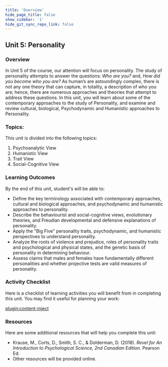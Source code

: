```yaml
---
title: 'Overview'
hide_page_title: false
show_sidebar: '1'
hide_git_sync_repo_link: false
---
```


## **Unit 5: Personality**

### Overview

In Unit 5 of the course, our attention will focus on personality. The study of personality attempts to answer the questions: *Who are you?* and, *How did you become who you are?* As human’s are astoundingly complex, there is not any one theory that can capture, in totality, a description of who you are; hence, there are numerous approaches and theories that attempt to address these questions. In this unit, you will learn about some of the contemporary approaches to the study of Personality, and examine and review cultural, biological, Psychodynamic and Humanistic approaches to Personality.

### Topics:

This unit is divided into the following topics:

 1. Psychoanalytic View
 2. Humanistic View
 3. Trait View
 4. Social-Cognitive View 

### Learning Outcomes

By the end of this unit, student's will be able to:

 - Define the key terminology associated with contemporary approaches, cultural and biological approaches, and psychodynamic and humanistic approaches to personality.
 - Describe the behaviourist and social-cognitive views, evolutionary theories, and Freudian developmental and defensive explanations of personality.
 - Apply the "Big Five" personality traits, psychodynamic, and humanistic perspectives to understand personality.
 - Analyze the roots of violence and prejudice, roles of personality traits and psychological and physical states, and the genetic basis of personality in determining behaviour.
 - Assess claims that males and females have fundamentally different personalities and whether projective tests are valid measures of personality.

### Activity Checklist

Here is a checklist of learning activities you will benefit from in completing this unit. You may find it useful for planning your work:


[plugin:content-inject](_schedule)


### Resources

Here are some additional resources that will help you complete this unit:

 - Krause, M., Corts, D., Smith, S. C., & Dolderman, D. (2018). *Revel for An Introduction to Psychological Science, 2nd Canadian Edition.* Pearson Ed.
 - Other resources will be provided online.
